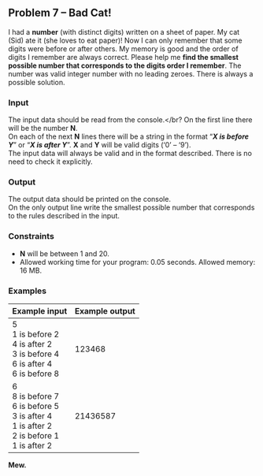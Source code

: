 Problem 7 – Bad Cat!
--------------------

I had a **number** (with distinct digits) written on a sheet of paper.
My cat (Sid) ate it (she loves to eat paper)!
Now I can only remember that some digits were before or after others. My memory is good and the order of digits I remember are always correct.
Please help me **find the smallest possible number that corresponds to the digits order I remember**.
The number was valid integer number with no leading zeroes.
There is always a possible solution.

### Input

The input data should be read from the console.</br?
On the first line there will be the number **N**.</br>
On each of the next **N** lines there will be a string in the format “***X is before Y***” or “***X is after Y***”. **X** and **Y** will be valid digits (‘0’ – ‘9’).</br>
The input data will always be valid and in the format described. There is no need to check it explicitly.

### Output

The output data should be printed on the console.</br>
On the only output line write the smallest possible number that corresponds to the rules described in the input.

### Constraints

-   **N** will be between 1 and 20.
-   Allowed working time for your program: 0.05 seconds. Allowed memory: 16 MB.

### Examples

| **Example input** | **Example output** |
|-------------------|--------------------|
| 5</br>1 is before 2</br>4 is after 2</br>3 is before 4</br>6 is after 4</br>6 is before 8      | 123468             |
| 6</br>8 is before 7</br>6 is before 5</br>3 is after 4</br>1 is after 2</br>2 is before 1</br>1 is after 2       | 21436587           |

**Mew.**
